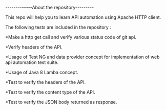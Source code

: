 -------------About the repository--------- 

This repo will help you to learn API automation using Apache HTTP client. 

The following tests are included in the repository :

*Make a http get call and verify various status code of git api.

*Verify headers of the API.

*Usage of Test NG and data provider concept for implementation of web api automation test suite.

*Usage of Java 8 Lamba concept.

*Test to verify the headers of the API.

*Test to verify the content type of the API.

*Test to verify the JSON body returned as response. 

